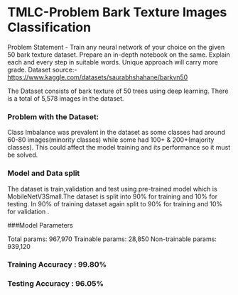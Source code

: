 # TMLC-Problem  Bark Texture Images Classification 

Problem Statement - Train any neural network of your choice on the given 50 bark texture dataset. Prepare an in-depth notebook on the same. Explain each and every step in suitable words. Unique approach will carry more grade.
Dataset source:- https://www.kaggle.com/datasets/saurabhshahane/barkvn50 

The Dataset consists of bark texture of 50 trees using deep learning. There is a total of 5,578 images in the dataset.
 
### Problem with the Dataset:
Class Imbalance was prevalent in the dataset as some classes had around 60-80 images(minority classes) while some had 100+ & 200+(majority classes). This could affect the model training and its performance so it must be solved.

### Model and Data split 
The dataset is train,validation and test using pre-trained model which is MobileNetV3Small.The dataset is split into  90% for training and 10% for testing. In 90% of training  dataset  again split to  90% for training  and  10% for validation . 

###Model Parameters

Total params: 967,970
Trainable params: 28,850
Non-trainable params: 939,120


### Training Accuracy : 99.80%

### Testing Accuracy : 96.05%
